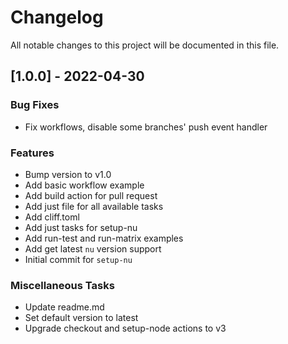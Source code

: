 # Changelog
All notable changes to this project will be documented in this file.

## [1.0.0] - 2022-04-30

### Bug Fixes

- Fix workflows, disable some branches' push event handler

### Features

- Bump version to v1.0
- Add basic workflow example
- Add build action for pull request
- Add just file for all available tasks
- Add cliff.toml
- Add just tasks for setup-nu
- Add run-test and run-matrix examples
- Add get latest `nu` version support
- Initial commit for `setup-nu`

### Miscellaneous Tasks

- Update readme.md
- Set default version to latest
- Upgrade checkout and setup-node actions to v3

